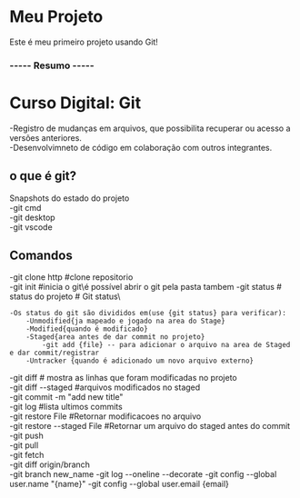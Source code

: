 # Meu Projeto
Este é meu primeiro projeto usando Git!


### ----- Resumo -----


# Curso Digital: Git
-Registro de mudanças em arquivos, que possibilita recuperar ou acesso a versões anteriores.\
-Desenvolvimneto de código em colaboração com outros integrantes.
## o que é git?
Snapshots do estado do projeto\
-git cmd\
-git desktop\
-git vscode
## Comandos
-git clone http #clone repositorio\
-git init #inicia o git\é possível abrir o git pela pasta tambem
-git status # status do projeto # Git status\  

    -Os status do git são divididos em(use {git status} para verificar):
        -Unmodified{ja mapeado e jogado na area do Stage}
        -Modified{quando é modificado}
        -Staged{area antes de dar commit no projeto}
            -git add {file} -- para adicionar o arquivo na area de Staged e dar commit/registrar
        -Untracker {quando é adicionado um novo arquivo externo}
-git diff # mostra as linhas que foram modificadas no projeto\
-git diff --staged #arquivos modificados no staged\
-git commit -m "add new title"\
-git log #lista ultimos commits\
-git restore  File #Retornar modificacoes no arquivo\
-git restore --staged File #Retornar um arquivo do staged antes do commit\
-git push\
-git pull\
-git fetch\
-git diff origin/branch\
-git branch new_name
-git log --oneline --decorate
-git config --global user.name "{name}"
-git config --global user.email {email}